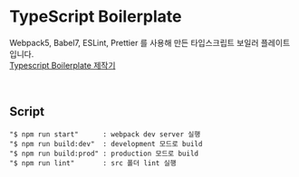 # TypeScript Boilerplate

Webpack5, Babel7, ESLint, Prettier 를 사용해 만든 타입스크립트 보일러 플레이트 입니다.  
[Typescript Boilerplate 제작기](https://velog.io/@husbumps/series/Typescript-Boilerplate-%EC%A0%9C%EC%9E%91%EA%B8%B0)

<br>

## Script

```
"$ npm run start"      : webpack dev server 실행
"$ npm run build:dev"  : development 모드로 build
"$ npm run build:prod" : production 모드로 build
"$ npm run lint"       : src 폴더 lint 실행
```
